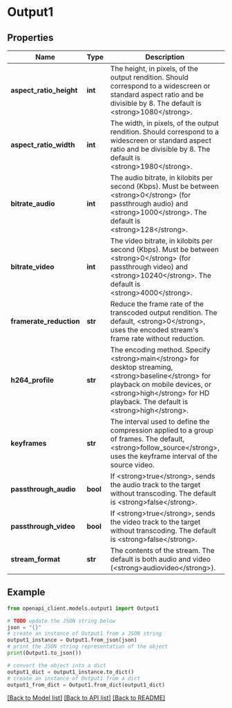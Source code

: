 # Output1


## Properties

Name | Type | Description | Notes
------------ | ------------- | ------------- | -------------
**aspect_ratio_height** | **int** | The height, in pixels, of the output rendition. Should correspond to a widescreen or standard aspect ratio and be divisible by 8. The default is &lt;strong&gt;1080&lt;/strong&gt;. | [optional] 
**aspect_ratio_width** | **int** | The width, in pixels, of the output rendition. Should correspond to a widescreen or standard aspect ratio and be divisible by 8. The default is &lt;strong&gt;1980&lt;/strong&gt;. | [optional] 
**bitrate_audio** | **int** | The audio bitrate, in kilobits per second (Kbps). Must be between &lt;strong&gt;0&lt;/strong&gt; (for passthrough audio) and &lt;strong&gt;1000&lt;/strong&gt;. The default is &lt;strong&gt;128&lt;/strong&gt;. | [optional] 
**bitrate_video** | **int** | The video bitrate, in kilobits per second (Kbps). Must be between &lt;strong&gt;0&lt;/strong&gt; (for passthrough video) and &lt;strong&gt;10240&lt;/strong&gt;. The default is &lt;strong&gt;4000&lt;/strong&gt;. | [optional] 
**framerate_reduction** | **str** | Reduce the frame rate of the transcoded output rendition. The default, &lt;strong&gt;0&lt;/strong&gt;, uses the encoded stream&#39;s frame rate without reduction. | [optional] 
**h264_profile** | **str** | The encoding method. Specify &lt;strong&gt;main&lt;/strong&gt; for desktop streaming, &lt;strong&gt;baseline&lt;/strong&gt; for playback on mobile devices, or &lt;strong&gt;high&lt;/strong&gt; for HD playback. The default is &lt;strong&gt;high&lt;/strong&gt;. | [optional] 
**keyframes** | **str** | The interval used to define the compression applied to a group of frames. The default, &lt;strong&gt;follow_source&lt;/strong&gt;, uses the keyframe interval of the source video. | [optional] 
**passthrough_audio** | **bool** | If &lt;strong&gt;true&lt;/strong&gt;, sends the audio track to the target without transcoding. The default is &lt;strong&gt;false&lt;/strong&gt;. | [optional] 
**passthrough_video** | **bool** | If &lt;strong&gt;true&lt;/strong&gt;, sends the video track to the target without transcoding. The default is &lt;strong&gt;false&lt;/strong&gt;. | [optional] 
**stream_format** | **str** | The contents of the stream. The default is both audio and video (&lt;strong&gt;audiovideo&lt;/strong&gt;). | 

## Example

```python
from openapi_client.models.output1 import Output1

# TODO update the JSON string below
json = "{}"
# create an instance of Output1 from a JSON string
output1_instance = Output1.from_json(json)
# print the JSON string representation of the object
print(Output1.to_json())

# convert the object into a dict
output1_dict = output1_instance.to_dict()
# create an instance of Output1 from a dict
output1_from_dict = Output1.from_dict(output1_dict)
```
[[Back to Model list]](../README.md#documentation-for-models) [[Back to API list]](../README.md#documentation-for-api-endpoints) [[Back to README]](../README.md)


